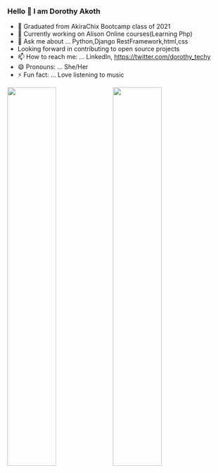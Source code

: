 ### Hello 👋 I am Dorothy Akoth




- 🔭 Graduated from AkiraChix Bootcamp class of 2021
- 🌱 Currently working on Alison Online courses(Learning Php)
- 💬 Ask me about ... Python,Django RestFramework,html,css
-  Looking forward in contributing to open source projects
- 📫 How to reach me: ... LinkedIn,    https://twitter.com/dorothy_techy
- 😄 Pronouns: ... She/Her
- ⚡ Fun fact: ...  Love listening to music



<img align="left" width="47%" src="https://github-readme-stats.vercel.app/api?username=Dorothy2020&show_icons=true&theme=radical"/>
<img align="left" width="47%" src="https://github-readme-stats.vercel.app/api/top-langs/?username=Dorothy2020&layout=compact"/>


